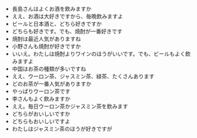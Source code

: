 * 長島さんはよくお酒を飲みますか
* ええ、お酒は大好きですから、毎晩飲みますよ
* ビールと日本酒と、どちら好きですか
* どちらも好きです。でも、焼酎が一番好きです
* 焼酎は最近人気がありますね
* 小野さんも焼酎が好きですか
* いいえ。わたしは焼酎よりワインのほうがいいです。でも、ビールもよく飲みますよ
* 中国はお茶の種類が多いですね
* ええ、ウーロン茶、ジャスミン茶、緑茶、たくさんあります
* どのお茶が一番人気がありますか
* やっぱりウーロン茶です
* 李さんもよく飲みますか
* ええ。毎日ウーロン茶かジャスミン茶を飲みます
* どちらがおいしいですか
* どちらもおいしいですよ
* わたしはジャスミン茶のほうが好きですが
